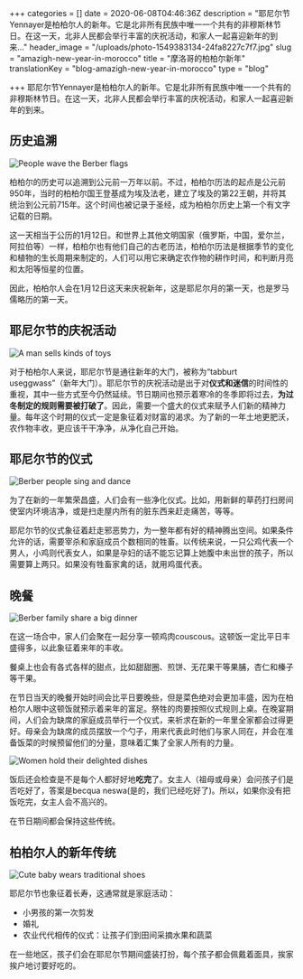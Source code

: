 +++
categories = []
date = 2020-06-08T04:46:36Z
description = "耶尼尔节Yennayer是柏柏尔人的新年。它是北非所有民族中唯一一个共有的非穆斯林节日。在这一天，北非人民都会举行丰富的庆祝活动，和家人一起喜迎新年的到来..."
header_image = "/uploads/photo-1549383134-24fa8227c7f7.jpg"
slug = "amazigh-new-year-in-morocco"
title = "摩洛哥的柏柏尔新年"
translationKey = "blog-amazigh-new-year-in-morocco"
type = "blog"

+++
耶尼尔节Yennayer是柏柏尔人的新年。它是北非所有民族中唯一一个共有的非穆斯林节日。在这一天，北非人民都会举行丰富的庆祝活动，和家人一起喜迎新年的到来。

## 历史追溯

![People wave the Berber flags](/uploads/9-1.jpg "People wave the Berber flags")

柏柏尔的历史可以追溯到公元前一万年以前。不过，柏柏尔历法的起点是公元前950年，当时的柏柏尔国王登基成为埃及法老，建立了埃及的第22王朝，并将其统治到公元前715年。这个时间也被记录于圣经，成为柏柏尔历史上第一个有文字记载的日期。

这一天相当于公历的1月12日。和世界上其他文明国家（俄罗斯，中国，爱尔兰，阿拉伯等）一样，柏柏尔也有他们自己的古老历法，柏柏尔历法是根据季节的变化和植物的生长周期来制定的，人们可以用它来确定农作物的耕作时间，和判断月亮和太阳等恒星的位置。

因此，柏柏尔人会在1月12日这天来庆祝新年，这是耶尼尔月的第一天，也是罗马儒略历的第一天。

## **耶尼尔节的庆祝活动**

![A man sells kinds of toys](/uploads/4-1.jpeg "A man sells kinds of toys")

对于柏柏尔人来说，耶尼尔节是通往新年的大门，被称为“tabburt useggwass”（新年大门）。耶尼尔节的庆祝活动是出于对**仪式和迷信**的时间性的重视，其中一些方式至今仍然延续。节日期间也预示着寒冷的冬季即将过去，**为过冬制定的规则需要被打破了**。因此，需要一个盛大的仪式来赋予人们新的精神力量。每年这个时期的仪式一定是象征着对财富的渴求。为了新的一年土地更肥沃，农作物丰收，更应该干干净净，从净化自己开始。

## **耶尼尔节的仪式**

![Berber people sing and dance](/uploads/7.jpg "Berber people sing and dance")

为了在新的一年繁荣昌盛，人们会有一些净化仪式。比如，用新鲜的草药打扫房间使室内环境洁净，或是扫走屋内所有的脏东西来赶走痛苦，等等。

耶尼尔节的仪式象征着赶走邪恶势力，为一整年都有好的精神腾出空间。如果条件允许的话，需要宰杀和家庭成员个数相同的牲畜。以传统来说，一只公鸡代表一个男人，小鸡则代表女人，如果是孕妇的话不能忘记算上她腹中未出世的孩子，所以需要算上两只。如果没有牲畜家禽的话，就用鸡蛋代表。

## **晚餐**

![Berber family share a big dinner](/uploads/8-1.jpg "Berber family share a big dinner")

在这一场合中，家人们会聚在一起分享一顿鸡肉couscous。这顿饭一定比平日丰盛得多，以此象征着来年的丰收。

餐桌上也会有各式各样的甜点，比如甜甜圈、煎饼、无花果干等果脯，杏仁和榛子等干果。

在节日当天的晚餐开始时间会比平日要晚些，但是菜色绝对会更加丰盛，因为在柏柏尔人眼中这顿饭就预示着来年的富足。祭牲的肉要按照仪式规则上桌。在晚宴期间，人们会为缺席的家庭成员举行一个仪式，来祈求在新的一年里全家都会过得更好。母亲会为缺席的成员摆放一个勺子，用来代表此时他们与家人同在，并会在准备饭菜的时候预留他们的分量，意味着汇集了全家人所有的力量。

![Women hold their delighted dishes](/uploads/10-1.jpg "Women hold their delighted dishes")

饭后还会检查是不是每个人都好好地**吃完**了。女主人（祖母或母亲）会问孩子们是否吃好了，答案是becqua neswa(是的，我们已经吃好了)。所以，如果你没有把饭吃完，女主人会不高兴的。

在节日期间都会保持这些传统。

## **柏柏尔人的新年传统**

![Cute baby wears traditional shoes](/uploads/berber-wedding-photographer-7-1.jpg "Cute baby wears traditional shoes")

耶尼尔节也象征着长寿，这通常就是家庭活动：

* 小男孩的第一次剪发
* 婚礼
* 农业代代相传的仪式：让孩子们到田间采摘水果和蔬菜

在一些地区，孩子们会在耶尼尔节期间盛装打扮，每个孩子都会佩戴着面具，挨家挨户地讨要好吃的。